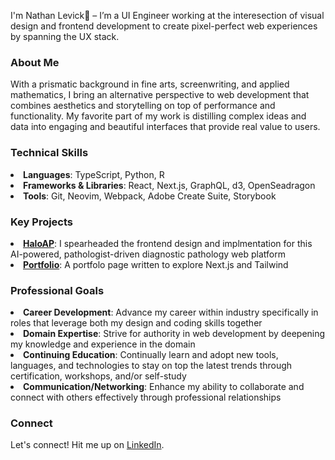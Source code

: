 <p margin-bottom: 0>I'm Nathan Levick👋 – I’m a UI Engineer working at the interesection of visual design and frontend development to create pixel-perfect web experiences by spanning the UX stack.</p>

<h3>About Me</h3>
With a prismatic background in fine arts, screenwriting, and applied mathematics, I bring an alternative perspective to web development that combines aesthetics and storytelling on top of performance and functionality. My favorite part of my work is distilling complex ideas and data into engaging and beautiful interfaces that provide real value to users.

<h3>Technical Skills</h3>
<li><b>Languages</b>: TypeScript, Python, R</li>
<li><b>Frameworks & Libraries</b>: React, Next.js, GraphQL, d3, OpenSeadragon</li>
<li><b>Tools</b>: Git, Neovim, Webpack, Adobe Create Suite, Storybook</li>

<h3>Key Projects</h3>
<li><a href="https://indicalab.com/clinical-products/halo-ap/"><b>HaloAP</b></a>: I spearheaded the frontend design and implmentation for this AI-powered, pathologist-driven diagnostic pathology web platform
<li><a href="https://nlevick.github.io/portfolio"><b>Portfolio</b></a>: A portfolo page written to explore Next.js and Tailwind

<h3>Professional Goals</h3>
<li><b>Career Development</b>: Advance my career within industry specifically in roles that leverage both my design and coding skills together</li>
<li><b>Domain Expertise</b>: Strive for authority in web development by deepening my knowledge and experience in the domain</li>
<li><b>Continuing Education</b>: Continually learn and adopt new tools, languages, and technologies to stay on top the latest trends through certification, workshops, and/or self-study</li>
<li><b>Communication/Networking</b>: Enhance my ability to collaborate and connect with others effectively through professional relationships</li>

<h3>Connect</h3>
Let's connect! Hit me up on <a href="https://linkedin.com/in/nathan-levick" target="_blank" rel="noreferrer">LinkedIn</a></ul>.


<!-- <h3>Github Details</h3>
<p align="center">
  <img src="https://github-readme-stats.vercel.app/api?username=nlevick&theme=tokyonight&show_icons=true&hide_border=false&count_private=true" alt="stats" />
<img height="195px" src="https://github-readme-stats.vercel.app/api/top-langs/?username=nlevick&theme=tokyonight&show_icons=true&hide_border=false&layout=compact" alt="top-langs" />
</p> -->




